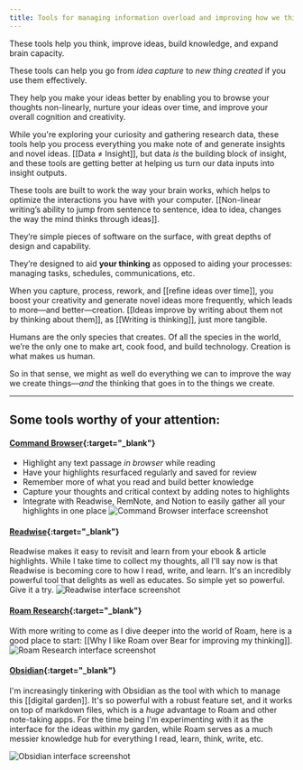 ```yaml
---
title: Tools for managing information overload and improving how we think are on the rise
---
```

These tools help you think, improve ideas, build knowledge, and expand brain capacity.

These tools can help you go from *idea capture* to *new thing created* if you use them effectively.

They help you make your ideas better by enabling you to browse your thoughts non-linearly, nurture your ideas over time, and improve your overall cognition and creativity.

While you're exploring your curiosity and gathering research data, these tools help you process everything you make note of and generate insights and novel ideas. [[Data ≠ Insight]], but data *is* the building block of insight, and these tools are getting better at helping us turn our data inputs into insight outputs.

These tools are built to work the way your brain works, which helps to optimize the interactions you have with your computer.  [[Non-linear writing’s ability to jump from sentence to sentence, idea to idea, changes the way the mind thinks through ideas]].

They’re simple pieces of software on the surface, with great depths of design and capability.

They’re designed to aid **your thinking** as opposed to aiding your processes: managing tasks, schedules, communications, etc.

When you capture, process, rework, and [[refine ideas over time]], you boost your creativity and generate novel ideas more frequently, which leads to more—and better—creation. [[Ideas improve by writing about them not by thinking about them]], as [[Writing is thinking]], just more tangible.

Humans are the only species that creates. Of all the species in the world, we’re the only one to make art, cook food, and build technology. Creation is what makes us human.

So in that sense, we might as well do everything we can to improve the way we create things—*and* the thinking that goes in to the things we create.

---
## Some tools worthy of your attention:

#### [Command Browser](https://apps.apple.com/us/app/command-a-better-browser/id1485289520){:target="_blank"}
- Highlight any text passage _in browser_ while reading
- Have your highlights resurfaced regularly and saved for review
- Remember more of what you read and build better knowledge
- Capture your thoughts and critical context by adding notes to highlights
- Integrate with Readwise, RemNote, and Notion to easily gather all your highlights in one place
![Command Browser interface screenshot](https://is3-ssl.mzstatic.com/image/thumb/Purple114/v4/16/0c/ec/160cec5a-1de9-266f-a494-bfcbf4e3fa33/f1ab54ab-3245-4760-b3ce-95e9a1936950_screen3.png/300x0w.jpg)

#### [Readwise](https://readwise.io/i/mike607){:target="_blank"}
Readwise makes it easy to revisit and learn from your ebook & article highlights. While I take time to collect my thoughts, all I'll say now is that Readwise is becoming core to how I read, write, and learn. It's an incredibly powerful tool that delights as well as educates. So simple yet so powerful. Give it a try.
![Readwise interface screenshot](https://readwise-assets.s3.amazonaws.com/static/images/landing/landing_hero.12a1e031294d.png)

#### [Roam Research](https://roamresearch.com){:target="_blank"}
With more writing to come as I dive deeper into the world of Roam, here is a good place to start: [[Why I like Roam over Bear for improving my thinking]].
![Roam Research interface screenshot](https://roamresearch.com/assets/images/Roam-Group-min.png)

#### [Obsidian](http://obsidian.md/){:target="_blank"}
I'm increasingly tinkering with Obsidian as the tool with which to manage this [[digital garden]]. It's so powerful with a robust feature set, and it works on top of markdown files, which is a *huge* advantage to Roam and other note-taking apps. For the time being I'm experimenting with it as the interface for the ideas within my garden, while Roam serves as a much messier knowledge hub for everything I read, learn, think, write, etc.

![Obsidian interface screenshot](https://obsidian.md/images/screenshot.png)